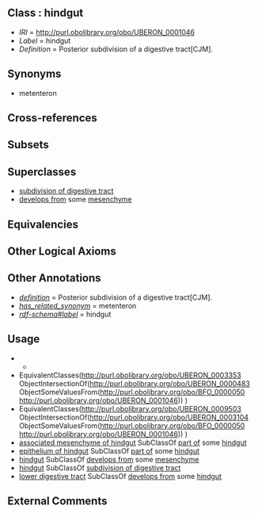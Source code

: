 
## Class : hindgut

 * *IRI* = http://purl.obolibrary.org/obo/UBERON_0001046
 * *Label* = hindgut
 * *Definition* = Posterior subdivision of a digestive tract[CJM].

## Synonyms

 * metenteron

## Cross-references


## Subsets


## Superclasses

 * [subdivision of digestive tract](../../UBERON/21/UBERON_0004921.md)
 * [develops from](../../RO/02/RO_0002202.md) some [mesenchyme](../../UBERON/04/UBERON_0003104.md)

## Equivalencies


## Other Logical Axioms


## Other Annotations

 * *[definition](../../IAO/15/IAO_0000115.md)* = Posterior subdivision of a digestive tract[CJM].
 * *[has_related_synonym](../../ym/oboInOwl#hasRelatedSynonym.md)* = metenteron
 * *[rdf-schema#label](../../el/rdf-schema#label.md)* = hindgut

## Usage

 * -
 * EquivalentClasses(<http://purl.obolibrary.org/obo/UBERON_0003353> ObjectIntersectionOf(<http://purl.obolibrary.org/obo/UBERON_0000483> ObjectSomeValuesFrom(<http://purl.obolibrary.org/obo/BFO_0000050> <http://purl.obolibrary.org/obo/UBERON_0001046>)) )
 * EquivalentClasses(<http://purl.obolibrary.org/obo/UBERON_0009503> ObjectIntersectionOf(<http://purl.obolibrary.org/obo/UBERON_0003104> ObjectSomeValuesFrom(<http://purl.obolibrary.org/obo/BFO_0000050> <http://purl.obolibrary.org/obo/UBERON_0001046>)) )
 * [associated mesenchyme of hindgut](../../UBERON/03/UBERON_0009503.md) SubClassOf [part of](../../BFO/50/BFO_0000050.md) some [hindgut](../../UBERON/46/UBERON_0001046.md)
 * [epithelium of hindgut](../../UBERON/53/UBERON_0003353.md) SubClassOf [part of](../../BFO/50/BFO_0000050.md) some [hindgut](../../UBERON/46/UBERON_0001046.md)
 * [hindgut](../../UBERON/46/UBERON_0001046.md) SubClassOf [develops from](../../RO/02/RO_0002202.md) some [mesenchyme](../../UBERON/04/UBERON_0003104.md)
 * [hindgut](../../UBERON/46/UBERON_0001046.md) SubClassOf [subdivision of digestive tract](../../UBERON/21/UBERON_0004921.md)
 * [lower digestive tract](../../UBERON/07/UBERON_0004907.md) SubClassOf [develops from](../../RO/02/RO_0002202.md) some [hindgut](../../UBERON/46/UBERON_0001046.md)

## External Comments

